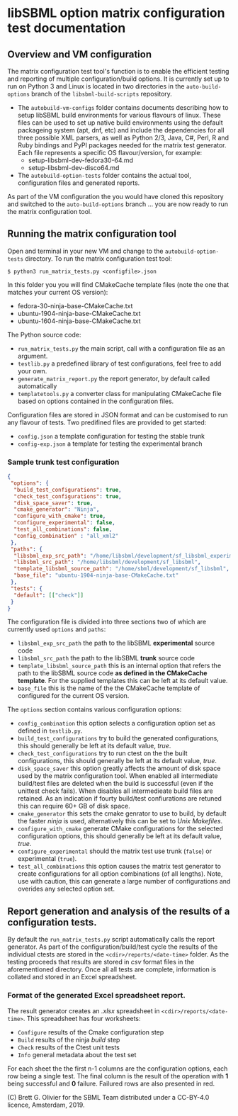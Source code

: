# libSBML option matrix configuration test documentation

## Overview and VM configuration
The matrix configuration test tool's function is to enable the efficient testing and reporting of multiple configuration/build options. It is currently set up to run on Python 3 and Linux is located in two directories in the `auto-build-options` branch of the `libsbml-build-scripts` repository.

- The `autobuild-vm-configs` folder contains documents describing how to setup libSBML build environments for various flavours of linux. These files can be used to set up native build environments using the default packageing system (apt, dnf, etc) and include the dependencies for all three possible XML parsers, as well as Python 2/3, Java, C#, Perl, R and Ruby bindings and PyPI packages needed for the matrix test generator. Each file represents a specific OS flavour/version, for example:
  - setup-libsbml-dev-fedora30-64.md 
  - setup-libsbml-dev-disco64.md
- The `autobuild-option-tests` folder contains the actual tool, configuration files and generated reports.

As part of the VM configuration the you would have cloned this repository and switched to the `auto-build-options` branch ... you are now ready to run the matrix configuration tool.

## Running the matrix configuration tool

Open and terminal in your new VM and change to the `autobuild-option-tests` directory. To run the matrix configuration test tool:

```
$ python3 run_matrix_tests.py <configfile>.json
```

In this folder you you will find CMakeCache template files (note the one that matches your current OS version):

- fedora-30-ninja-base-CMakeCache.txt 
- ubuntu-1904-ninja-base-CMakeCache.txt 
- ubuntu-1604-ninja-base-CMakeCache.txt 

The Python source code:
- `run_matrix_tests.py` the main script, call with a configuration file as an argument.
- `testlib.py` a predefined library of test configurations, feel free to add your own.
- `generate_matrix_report.py` the report generator, by default called automatically
- `templatetools.py` a converter class for manipulating CMakeCache file based on options contained in the configuration files.

Configuration files are stored in JSON format and can be customised to run any flavour of tests. Two predifined files are provided to get started:

- `config.json` a template configuration for testing the stable trunk
- `config-exp.json`  a template for testing the experimental branch

### Sample trunk test configuration

```json
{
 "options": {
  "build_test_configurations": true,
  "check_test_configurations": true,
  "disk_space_saver": true,
  "cmake_generator": "Ninja",
  "configure_with_cmake": true,
  "configure_experimental": false,
  "test_all_combinations": false,
  "config_combination" : "all_xml2"
 },
 "paths": {
  "libsbml_exp_src_path": "/home/libsbml/development/sf_libsbml_experimental",
  "libsbml_src_path": "/home/libsbml/development/sf_libsbml",
  "template_libsbml_source_path": "/home/sbml/development/sf_libsbml",
  "base_file": "ubuntu-1904-ninja-base-CMakeCache.txt"
 },
 "tests": {
  "default": [["check"]]
 }
}

```
The configuration file is divided into three sections two of which are currently used `options` and `paths`:
- `libsbml_exp_src_path` the path to the libSBML **experimental** source code
- `libsbml_src_path` the path to the libSBML **trunk** source code
- `template_libsbml_source_path` this is an internal option that refers the path to the libSBML source code **as defined in the CMakeCache template**. For the supplied templates this can be left at its default value.
- `base_file` this is the name of the the CMakeCache template of configured for the current OS version.

The `options` section contains various configuration options:
- `config_combination` this option selects a configuration option set as defined in `testlib.py`.
- `build_test_configurations` try to build the generated configurations, this should generally be left at its default value, *true*.
- `check_test_configurations` try to run ctest on the the built configurations, this should generally be left at its default value, *true*.
- `disk_space_saver` this option greatly affects the amount of disk space used by the matrix configuration tool. When enabled all intermediate build/test files are deleted when the build is successful (even if the unittest check fails). When disables all intermedieate build files are retained. As an indication if fourty build/test confiurations are retuned this can require 60+ GB of disk space.
- `cmake_generator` this sets the cmake genrator to use to build, by default the faster *ninja* is used, alternatively this can be set to *Unix Makefiles*.
- `configure_with_cmake` generate CMake configurations for the selected configuration options, this should generally be left at its default value, *true*.
- `configure_experimental` should the matrix test use trunk (`false`) or experimental (`true`).
- `test_all_combinations` this option causes the matrix test generator to create configurations for all option combinations (of all lengths). Note, use with caution, this can generate a large number of configurations and overides any selected option set.

## Report generation and analysis of the results of a configuration tests.

By default the `run_matrix_tests.py` script automatically calls the report generator. As part of the configuration/build/test cycle the results of the individual ctests are stored in the `<cdir>/reports/<date-time>` folder. As the testing proceeds that results are stored in *csv* format files in the aforementioned directory. Once all all tests are complete, information is collated and stored in an Excel spreadsheet.

### Format of the generated Excel spreadsheet report.

The result generator creates an *.xlsx* spreadsheet in `<cdir>/reports/<date-time>`. This spreadsheet has four worksheets:
- `Configure` results of the Cmake configuration step
- `Build` results of the ninja *build* step
- `Check` results of the Ctest unit tests
- `Info` general metadata about the test set

For each sheet the the first n-1 columns are the configuration options, each row being a single test. The final column is the result of the operation with **1** being successful and **0** failure. Failured rows are also presented in red.

(C) Brett G. Olivier for the SBML Team distributed under a CC-BY-4.0 licence, Amsterdam, 2019.